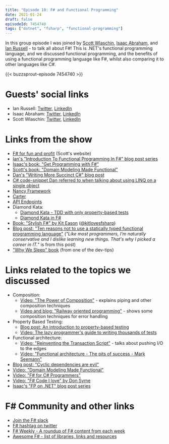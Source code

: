 ```yaml
---
title: "Episode 10: F# and Functional Programming"
date: 2021-01-24
draft: false
episodeId: 7454740
tags: ["dotnet", "fsharp", "functional-programming"]
---
```


In this group episode I was joined by [Scott Wlaschin](https://twitter.com/ScottWlaschin), [Isaac Abraham](https://twitter.com/isaac_abraham), and [Ian Russell](https://twitter.com/ijrussell) - to talk all about F#! This is .NET's functional programming language, and we discussed functional programming, and the benefits of using a functional programming language like F#, whilst also comparing it to other languages like C#.

{{< buzzsprout-episode 7454740 >}}

# Guests' social links

* Ian Russell: [Twitter](https://twitter.com/ijrussell), [LinkedIn](https://www.linkedin.com/in/ian-russell-7b5301ba/)
* Isaac Abraham: [Twitter](https://twitter.com/isaac_abraham), [LinkedIn](https://www.linkedin.com/in/isaacabraham/)
* Scott Wlaschin: [Twitter](https://twitter.com/ScottWlaschin), [LinkedIn](https://www.linkedin.com/in/scottwlaschin/)

# Links from the show

* [F# for fun and profit](https://fsharpforfunandprofit.com/) (Scott's website)
* [Ian's "Introduction To Functional Programming In F#" blog post series](https://www.softwarepark.cc/blog/2020/8/9/introduction-to-functional-programming-in-f-table-of-contents)
* [Isaac's book: "Get Programming with F#"](https://www.manning.com/books/get-programming-with-f-sharp)
* [Scott's book: "Domain Modeling Made Functional"](https://fsharpforfunandprofit.com/books/)
* [Dan's "Writing More Succinct C#" blog post](https://www.danclarke.com/2020-more-succinct-csharp)
* [C# code-snippet Dan referred to when talking about using LINQ on a single object](https://twitter.com/dracan/status/1260942493878804481)
* [Nancy Framework](https://nancyfx.org/)
* [Carter](https://github.com/CarterCommunity/Carter)
* [API Endpoints](https://github.com/ardalis/ApiEndpoints)
* Diamond Kata:
  * [Diamond Kata - TDD with only property-based tests](http://www.natpryce.com/articles/000807.html)
  * [Diamond Kata in F#](https://blog.ploeh.dk/2015/01/10/diamond-kata-with-fscheck)
* [Book: "Stylish F#" by Kit Eason](https://www.apress.com/gb/book/9781484239995) ([@kitlovesfsharp](https://twitter.com/kitlovesfsharp))
* [Blog post: "Ten reasons not to use a statically typed functional programming language"](https://fsharpforfunandprofit.com/posts/ten-reasons-not-to-use-a-functional-programming-language/) (_"Like most programmers, I’m naturally conservative and I dislike learning new things. That's why I picked a career in IT."_ is from this post)
* ["Why We Sleep" book](https://www.amazon.co.uk/dp/B06Y649387) (from one of the dev-tips)

# Links related to the topics we discussed

* Composition:
  * [Video: "The Power of Composition"](https://www.youtube.com/watch?v=oquuPOkz8xo) - explains piping and other composition techniques
  * [Video and blog: "Railway oriented programming"](https://fsharpforfunandprofit.com/rop/) - shows some composition techniques for error handling
* Property Based Testing:
  * [Blog post: An introduction to property-based testing](https://fsharpforfunandprofit.com/posts/property-based-testing/)
  * [Video: The lazy programmer's guide to writing thousands of tests](https://www.youtube.com/watch?v=IYzDFHx6QPY)
* Functional architecture:
  * [Video: "Reinventing the Transaction Script"](https://www.youtube.com/watch?v=USSkidmaS6w) - talks about pushing I/O to the edges
  * [Video: "Functional architecture - The pits of success - Mark Seemann"](https://www.youtube.com/watch?v=US8QG9I1XW0)
* [Blog post: "Cyclic dependencies are evil"](https://fsharpforfunandprofit.com/posts/cyclic-dependencies/)
* [Video: "Domain Modeling Made Functional"](https://www.youtube.com/watch?v=PLFl95c-IiU)
* [Video: "F# for C# Programmers"](https://www.youtube.com/watch?v=KPa8Yw_Navkd)
* [Video: "F# Code I love" by Don Syme](https://www.youtube.com/watch?v=MGLxyyTF3OM)
* [Isaac's "FP on .NET" blog post series](https://www.compositional-it.com/news-blog/tag/fp-on-net-series/)

# F# Community and other links

* [Join the F# slack](https://fsharp.org/guides/slack/)
* [F# hashtag on twitter](https://twitter.com/search?q=%23fsharp&f=live)
* [F# Weekly - A roundup of F# content from each week](https://sergeytihon.com/)
* [Awesome F# - list of libraries, links and resources](https://github.com/fsprojects/awesome-fsharp)